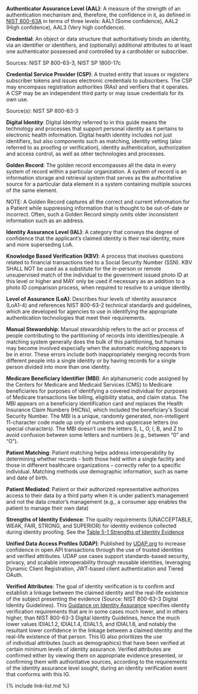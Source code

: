 **Authenticator Assurance Level (AAL)**:  A measure of the strength of an authentication mechanism and, therefore, the confidence in it, as defined in [NIST 800-63A](https://pages.nist.gov/800-63-3/sp800-63a.html) in terms of three levels: AAL1 (Some confidence), AAL2 (High confidence), AAL3 (Very high confidence). 

**Credential**: An object or data structure that authoritatively binds an identity, via an identifier or identifiers, and (optionally) additional attributes to at least one authenticator possessed and controlled by a cardholder or subscriber. 

Sources: NIST SP 800-63-3, NIST SP 1800-17c 

**Credential Service Provider (CSP)**: A trusted entity that issues or registers subscriber tokens and issues electronic credentials to subscribers. The CSP may encompass registration authorities (RAs) and verifiers that it operates. A CSP may be an independent third party or may issue credentials for its own use. 

Source(s): NIST SP 800-63-3 

**Digital Identity**: Digital Identity referred to in this guide means the technology and processes that support personal identity as it pertains to electronic health information. Digital health identity includes not just identifiers, but also components such as matching, identity vetting (also referred to as proofing or verification), identity authentication, authorization and access control, as well as other technologies and processes. 

**Golden Record**: The golden record encompasses all the data in every system of record within a particular organization. A system of record is an information storage and retrieval system that serves as the authoritative source for a particular data element in a system containing multiple sources of the same element. 

NOTE: A Golden Record captures all the correct and current information for a Patient while suppressing information that is thought to be out-of-date or incorrect. Often, such a Golden Record simply omits older inconsistent information such as an address. 

**Identity Assurance Level (IAL)**: A category that conveys the degree of confidence that the applicant’s claimed identity is their real identity, more and more superseding LoA. 

**Knowledge Based Verification (KBV)**:  A process that involves questions related to financial transactions tied to a Social Security Number (SSN). KBV SHALL NOT be used as a substitute for the in-person or remote unsupervised match of the individual to the government issued photo ID at this level or higher and MAY only be used if necessary as an addition to a photo ID comparison process, when required to resolve to a unique identity. 

**Level of Assurance (LoA)**: Describes four levels of identity assurance (LoA1-4) and references NIST 800-63-2 technical standards and guidelines, which are developed for agencies to use in identifying the appropriate authentication technologies that meet their requirements. 

**Manual Stewardship**: Manual stewardship refers to the act or process of people contributing to the partitioning of records into identities/people. A matching system generally does the bulk of this partitioning, but humans may become involved especially when the automatic matching appears to be in error. These errors include both inappropriately merging records from different people into a single identity or by having records for a single person divided into more than one identity. 

**Medicare Beneficiary Identifier (MBI)**: An alphanumeric code assigned by the Centers for Medicare and Medicaid Services (CMS) to Medicare beneficiaries for purposes of identifying a covered individual for purposes of Medicare transactions like billing, eligibility status, and claim status. The MBI appears on a beneficiary identification card and replaces the Health Insurance Claim Numbers (HICNs), which included the beneficiary's Social Security Number. The MBI is a unique, randomly generated, non-intelligent 11-character code made up only of numbers and uppercase letters (no special characters). The MBI doesn’t use the letters S, L, O, I, B, and Z to avoid confusion between some letters and numbers (e.g., between “0” and “O”).  

**Patient Matching**: Patient matching helps address interoperability by determining whether records - both those held within a single facility and those in different healthcare organizations – correctly refer to a specific individual. Matching methods use demographic information, such as name and date of birth. 

**Patient Mediated**: Patient or their authorized representative authorizes access to their data by a third party when it is under patient’s management and not the data creator’s management (e.g., a consumer app enables the patient to manage their own data) 

**Strengths of Identity Evidence**: The quality requirements (UNACCEPTABLE, WEAK, FAIR, STRONG, and SUPERIOR) for identity evidence collected during identity proofing.  See the [Table 5-1 Strengths of Identity Evidence](https://pages.nist.gov/800-63-3/sp800-63a.html#63aSec5-Table1) 

**Unified Data Access Profiles (UDAP)**: Published by [UDAP.org](https://www.UDAP.org) to increase confidence in open API transactions through the use of trusted identities and verified attributes. UDAP use cases support standards-based security, privacy, and scalable interoperability through reusable identities, leveraging Dynamic Client Registration, JWT-based client authentication and Tiered OAuth.  

**Verified Attributes**: The goal of identity verification is to confirm and establish a linkage between the claimed identity and the real-life existence of the subject presenting the evidence (Source: NIST 800-63-3 Digital Identity Guidelines). This [Guidance on Identity Assurance](guidance-on-identity-assurance.html) specifies identity verification requirements that are in some cases much lower, and in others higher, than NIST 800-63-3 Digital Identity Guidelines, hence the much lower values IDIAL1.2, IDIAL1.4, IDIAL1.5, and IDIAL1.6, and notably the resultant lower confidence in the linkage between a claimed identity and the real-life existence of that person. This IG also prioritizes the use of individual attributes (such as demographics) that have been verified at certain minimum levels of identity assurance. Verified attributes are confirmed either by viewing them on appropriate evidence presented, or confirming them with authoritative sources, according to the requirements of the identity assurance level sought, during an identity verification event that conforms with this IG. 


{% include link-list.md %} 
